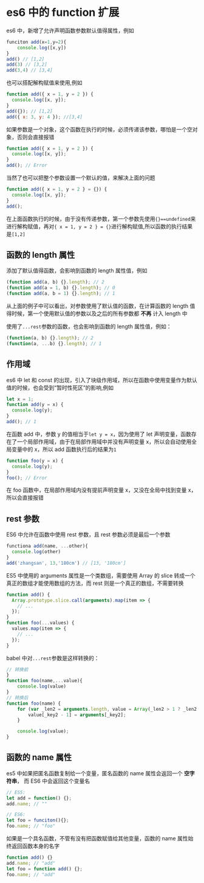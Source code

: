 # es6 中的 function 扩展

es6 中，新增了允许声明函数参数默认值得属性，例如

```js
funciton add(x=1,y=2){
    console.log([x,y])
}
add() // [1,2]
add(3) // [3,2]
add(3,4) // [3,4]
```

也可以搭配解构赋值来使用,例如

```js
function add({ x = 1, y = 2 }) {
  console.log([x, y]);
}
add({}); // [1,2]
add({ x: 3, y: 4 }); //[3,4]
```

如果参数是一个对象，这个函数在执行的时候，必须传递该参数，哪怕是一个空对象，否则会直接报错

```js
function add({ x = 1, y = 2 }) {
  console.log([x, y]);
}
add(); // Error
```

当然了也可以把整个参数设置一个默认的值，来解决上面的问题

```js
function add({ x = 1, y = 2 } = {}) {
  console.log([x, y]);
}
add();
```

在上面函数执行的时候，由于没有传递参数，第一个参数先使用`{}==undefined`来进行解构赋值，再对`{ x = 1, y = 2 } = {}`进行解构赋值,所以函数的执行结果是`[1,2]`

## 函数的 length 属性

添加了默认值得函数，会影响到函数的 length 属性值，例如

```js
(function add(a, b) {}.length); // 2
(function add(a = 1, b) {}.length); // 0
(function add(a, b = 1) {}.length); // 1
```

从上面的例子中可以看出，对参数使用了默认值的函数，在计算函数的 length 值得时候，第一个使用默认值的参数以及之后的所有参数都 **不再** 计入 length 中

使用了`...rest`参数的函数，也会影响到函数的 length 属性值，例如：

```js
(function(a, b) {}.length); // 2
(function(a, ...b) {}.length); // 1
```

## 作用域

es6 中 let 和 const 的出现，引入了块级作用域，所以在函数中使用变量作为默认值的时候，也会受到“暂时性死区”的影响,例如

```js
let x = 1;
function add(y = x) {
  console.log(y);
}
add(); // 1
```

在函数 add 中，参数 y 的值相当于`let y = x`，因为使用了 let 声明变量，函数存在了一个局部作用域，由于在局部作用域中并没有声明变量 x，所以会自动使用全局变量中的 x，所以 add 函数执行后的结果为`1`

```js
function foo(y = x) {
  console.log(y);
}
foo(); // Error
```

在 foo 函数中，在局部作用域内没有提前声明变量 x，又没在全局中找到变量 x，所以会直接报错

## rest 参数

ES6 中允许在函数中使用 rest 参数，且 rest 参数必须是最后一个参数

```js
functiona add(name, ...other){
  console.log(other)
}
add('zhangsan', 13,'180cm') // [13, '180cm']
```

ES5 中使用的 arguments 属性是一个类数组，需要使用 Array 的 slice 转成一个真正的数组才能使用数组的方法，而 rest 则是一个真正的数组，不需要转换

```js
function add() {
  Array.prototype.slice.call(arguments).map(item => {
    // ...
  });
}
function foo(...values) {
  values.map(item => {
    // ...
  });
}
```

babel 中对`...rest`参数是这样转换的：

```js
// 转换前
}
function foo(name,...value){
    console.log(value)
}
// 转换后
function foo(name) {
    for (var _len2 = arguments.length, value = Array(_len2 > 1 ? _len2 - 1 : 0), _key2 = 1; _key2 < _len2; _key2++) {
        value[_key2 - 1] = arguments[_key2];
    }

    console.log(value);
}
```

## 函数的 name 属性

es5 中如果把匿名函数复制给一个变量，匿名函数的 name 属性会返回一个 **空字符串**， 而 ES6 中会返回这个变量名

```js
// ES5:
let add = function() {};
add.name; // ""

// ES6:
let foo = funciton(){};
foo.name; // "foo"
```

如果是一个具名函数，不管有没有把函数赋值给其他变量，函数的 name 属性始终返回函数本身的名字

```js
function add() {}
add.name; // "add"
let foo = function add() {};
foo.name; // "add"
```
